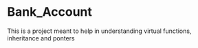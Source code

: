 # Bank_Account
This is a project meant to help in understanding virtual functions, inheritance and ponters
